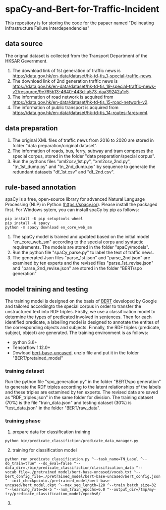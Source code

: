 # spaCy-and-Bert-for-Traffic-Incident
This repository is for storing the code for the papaer named "Delineating Infrastructure Failure Interdependencies"
## data source
The orignal dataset is collected from the Transport Department of the HKSAR Gevernment. 
1. The download link of 1st generation of traffic news is https://data.gov.hk/en-data/dataset/hk-td-tis_1-special-traffic-news. 
2. The download link of 2nd generation traffic news is https://data.gov.hk/en-data/dataset/hk-td-tis_19-special-traffic-news-v2/resource/9e765b13-4640-443d-a573-daa39242a1c5.
3. The information of road network is acquired from https://data.gov.hk/en-data/dataset/hk-td-tis_15-road-network-v2.
4. The information of public transport is acquired from https://data.gov.hk/en-data/dataset/hk-td-tis_14-routes-fares-xml.
## data preparation
1. The original XML files of traffic news from 2016 to 2020 are stored in folder "data preparation/original dataset". 
2. The information of roads, bus, ferry, subway and tram composes the special corpus, stored in the folder "data preparation/special corpus".
3. Run the pythons files "xml2csv_1st.py", "xml2csv_2nd.py", "tn_1st_dump.py" and "tn_2nd_dump.py" by sequence to generate the redundant datasets "df_1st.csv" and "df_2nd.csv".
## rule-based annotation
spaCy is a free, open-source library for advanced Natural Language Processing (NLP) in Python (https://spacy.io/). Please install the packaged first. For Windows sytem, you can install spaCy by pip as follows:
```
pip install -U pip setuptools wheel
pip install -U spacy
python -m spacy download en_core_web_sm
```
1. The spaCy model is trained and updated based on the initial model "en_core_web_sm" according to the special corps and syntactic requirements. The models are stored in the folder "spaCy/models".
2. Run the python file "spaCy_parse.py" to label the text of traffic news. 
3. The generated Json files "parse_1st.json" and "parse_2nd.json" are examined by ten experts and the revised files "parse_1st_revise.json" and "parse_2nd_revise.json" are stored in the folder "BERT/spo generation"
## model training and testing
The training model is designed on the basis of [BERT](https://arxiv.org/abs/1810.04805) developed by Google and tailored accordingto the special corpus in order to transfer the unstructured text into RDF triples.  Firstly, we use a classification model to determine the types of predicated involved in sentences. Then for each identified predicate, a labelling model is designed to annotate the entites of the corresponding objects and subjects. Finnally, the RDF triples (predicate, subject, object) are generated. The training environment is as follows:
+ python 3.6+
+ Tensorflow 1.12.0+
+ Dowload [bert-base-uncased](https://storage.googleapis.com/bert_models/2018_10_18/uncased_L-24_H-1024_A-16.zip), unzip file and put it in the folder "BERT/pretained_model"
### training dataset
Run the python file "spo_generation.py" in the folder "BERT/spo generation" to generate the RDF triples according to the latent relationships of the labels and these triples are extamined by ten experts. The revised data are saved as "RDF_triples.json" in the same folder for division. The training dataset (70%) is the file "train_data.json" and testing dataset (30%) is "test_data.json" in the folder "BERT/raw_data".
### training phase
1. prepare data for classification training
  ```
  python bin/predicate_classifiction/predicate_data_manager.py
  ```
2. training for classification model
  ```
  python run_predicate_classification.py ^--task_name=TN_Label ^--do_train=true^ --do_eval=false ^--data_dir=./bin/predicate_classifiction/classification_data ^--vocab_file=./pretrained_model/bert-base-uncased/vocab.txt ^--bert_config_file=./pretrained_model/bert-base-uncased/bert_config.json ^--init_checkpoint=./pretrained_model/bert-base-uncased/bert_model.ckpt ^--max_seq_length=128 ^--train_batch_size=32 ^--learning_rate=2e-5 ^--num_train_epochs=6.0 ^--output_dir=/tmp/my-try/predicate_classification_model/epochs6/
```
3. 


